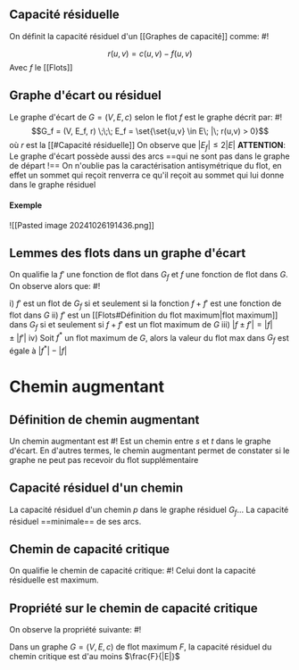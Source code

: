 ## Capacité résiduelle
On définit la capacité résiduel d'un [[Graphes de capacité]] comme: #!

$$r(u,v) = c(u,v)-f(u,v)$$
Avec $f$ le [[Flots]]
<!--ID: 1726076885840-->


## Graphe d'écart ou résiduel
Le graphe d'écart de $G = (V, E, c)$ selon le flot $f$ est le graphe décrit par: #!
$$G_f = (V, E_f, r) \;\;\; E_f = \set{\set{u,v} \in E\; |\; r(u,v) > 0}$$
où $r$ est la [[#Capacité résiduelle]]
On observe que $|E_f| \leq 2 |E|$
**ATTENTION**: Le graphe d'écart possède aussi des arcs ==qui ne sont pas dans le graphe de départ !== On n'oublie pas la caractérisation antisymétrique du flot, en effet un sommet qui reçoit renverra ce qu'il reçoit au sommet qui lui donne dans le graphe résiduel
<!--ID: 1726076885850-->

#### Exemple
![[Pasted image 20241026191436.png]]

## Lemmes des flots dans un graphe d'écart
On qualifie la $f'$ une fonction de flot dans $G_f$ et $f$ une fonction de flot dans $G$. On observe alors que: #!

i) $f'$ est un flot de $G_f$ si et seulement si la fonction $f + f'$ est une fonction de flot dans $G$
ii) $f'$ est un [[Flots#Définition du flot maximum|flot maximum]] dans $G_f$ si et seulement si $f + f'$ est un flot maximum de $G$
iii) $|f \pm f'| = |f| \pm |f'|$
iv) Soit $f^*$ un flot maximum de $G$, alors la valeur du flot max dans $G_f$ est égale à $|f^*| -|f|$

# Chemin augmentant

## Définition de chemin augmentant
Un chemin augmentant est #!
Est un chemin entre $s$ et $t$ dans le graphe d'écart. En d'autres termes, le chemin augmentant permet de constater si le graphe ne peut pas recevoir du flot supplémentaire
<!--ID: 1727256183789-->

## Capacité résiduel d'un chemin
La capacité résiduel d'un chemin $p$ dans le graphe résiduel $G_f$... 
La capacité résiduel ==minimale== de ses arcs.

## Chemin de capacité critique
On qualifie le chemin de capacité critique: #!
Celui dont la capacité résiduelle est maximum.

## Propriété sur le chemin de capacité critique
On observe la propriété suivante: #!

Dans un graphe $G = (V, E, c)$ de flot maximum $F$, la capacité résiduel du chemin critique est d'au moins $\frac{F}{|E|}$
<!--ID: 1727256183814-->



